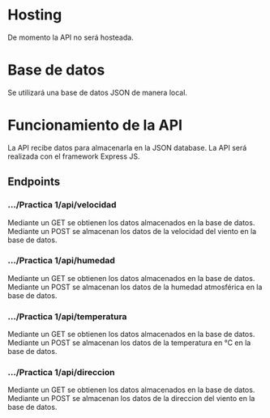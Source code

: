 # Hosting 
De momento la API no será hosteada.

# Base de datos
Se utilizará una base de datos JSON de manera local.

# Funcionamiento de la API
La API recibe datos para almacenarla en la JSON database. La API será realizada con el framework Express JS.

## Endpoints

### .../Practica 1/api/velocidad
Mediante un GET se obtienen los datos almacenados en la base de datos.
Mediante un POST se almacenan los datos de la velocidad del viento en la base de datos.

### .../Practica 1/api/humedad
Mediante un GET se obtienen los datos almacenados en la base de datos.
Mediante un POST se almacenan los datos de la humedad atmosférica en la base de datos.

### .../Practica 1/api/temperatura
Mediante un GET se obtienen los datos almacenados en la base de datos.
Mediante un POST se almacenan los datos de la temperatura en °C en la base de datos.

### .../Practica 1/api/direccion
Mediante un GET se obtienen los datos almacenados en la base de datos.
Mediante un POST se almacenan los datos de la direccion del viento en la base de datos.
